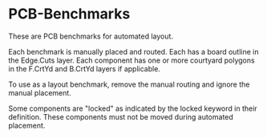# PCB-Benchmarks

These are PCB benchmarks for automated layout.

Each benchmark is manually placed and routed. Each has a board outline in the Edge.Cuts layer. Each component has one or more courtyard polygons in the F.CrtYd and B.CrtYd layers if applicable.

To use as a layout benchmark, remove the manual routing and ignore the manual placement.

Some components are "locked" as indicated by the locked keyword in their definition. These components must not be moved during automated placement.

